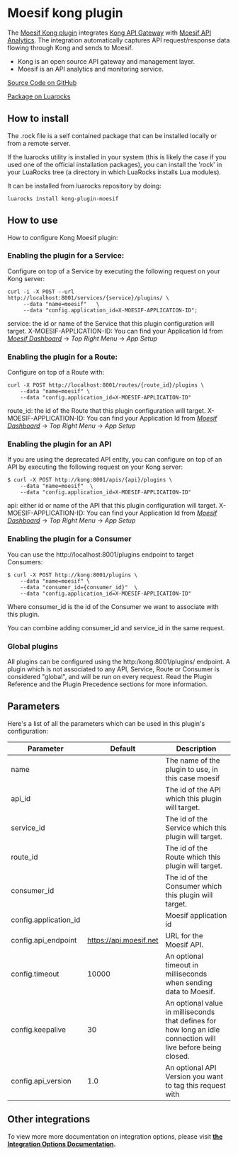 # Moesif kong plugin

The [Moesif Kong plugin](https://docs.konghq.com/hub/moesif/kong-plugin-moesif/) integrates [Kong API Gateway](https://getkong.org)
with [Moesif API Analytics](https://www.moesif.com).
The integration automatically captures API request/response data flowing through Kong and sends to Moesif.

- Kong is an open source API gateway and management layer.
- Moesif is an API analytics and monitoring service.

[Source Code on GitHub](https://github.com/Moesif/kong-plugin-moesif)

[Package on Luarocks](http://luarocks.org/modules/moesif/kong-plugin-moesif)

## How to install

The .rock file is a self contained package that can be installed locally or from a remote server.

If the luarocks utility is installed in your system (this is likely the case if you used one of the official installation packages), you can install the 'rock' in your LuaRocks tree (a directory in which LuaRocks installs Lua modules).

It can be installed from luarocks repository by doing:

```shell
luarocks install kong-plugin-moesif
```

## How to use

How to configure Kong Moesif plugin:

### Enabling the plugin for a Service:

Configure on top of a Service by executing the following request on your Kong server:

```
curl -i -X POST --url http://localhost:8001/services/{service}/plugins/ \
     --data "name=moesif"   \
     --data "config.application_id=X-MOESIF-APPLICATION-ID";
```
service: the id or name of the Service that this plugin configuration will target.
X-MOESIF-APPLICATION-ID: You can find your Application Id from [_Moesif Dashboard_](https://www.moesif.com/) -> _Top Right Menu_ -> _App Setup_

### Enabling the plugin for a Route:

Configure on top of a Route with:


```
curl -X POST http://localhost:8001/routes/{route_id}/plugins \
    --data "name=moesif" \
    --data "config.application_id=X-MOESIF-APPLICATION-ID"
```
route_id: the id of the Route that this plugin configuration will target.
X-MOESIF-APPLICATION-ID: You can find your Application Id from [_Moesif Dashboard_](https://www.moesif.com/) -> _Top Right Menu_ -> _App Setup_


### Enabling the plugin for an API

If you are using the deprecated API entity, you can configure on top of an API by executing the following request on your Kong server:


```
$ curl -X POST http://kong:8001/apis/{api}/plugins \
    --data "name=moesif"  \
    --data "config.application_id=X-MOESIF-APPLICATION-ID"

```

api: either id or name of the API that this plugin configuration will target.
X-MOESIF-APPLICATION-ID: You can find your Application Id from [_Moesif Dashboard_](https://www.moesif.com/) -> _Top Right Menu_ -> _App Setup_


### Enabling the plugin for a Consumer

You can use the http://localhost:8001/plugins endpoint to target Consumers:

```
$ curl -X POST http://kong:8001/plugins \
    --data "name=moesif" \
    --data "consumer_id={consumer_id}"  \
    --data "config.application_id=X-MOESIF-APPLICATION-ID"
```
Where consumer_id is the id of the Consumer we want to associate with this plugin.

You can combine adding consumer_id and service_id in the same request.

### Global plugins

All plugins can be configured using the http:/kong:8001/plugins/ endpoint.
A plugin which is not associated to any API, Service, Route or Consumer is considered "global", and will be run on every request. Read the Plugin Reference and the Plugin Precedence sections for more information.

## Parameters

Here's a list of all the parameters which can be used in this plugin's configuration:

| Parameter | Default | Description |
| --- | --- | --- |
| name |  | The name of the plugin to use, in this case moesif |
| api_id |   | The id of the API which this plugin will target. |
| service_id | |The id of the Service which this plugin will target. |
| route_id	 | |The id of the Route which this plugin will target. |
| consumer_id |  | The id of the Consumer which this plugin will target. |
| config.application_id	 |  | Moesif application id  |
| config.api_endpoint | https://api.moesif.net | URL for the Moesif API.|
| config.timeout  | 10000  | An optional timeout in milliseconds when sending data to Moesif. |
| config.keepalive  | 30 |  An optional value in milliseconds that defines for how long an idle connection will live before being closed. |
| config.api_version| 1.0 | An optional API Version you want to tag this request with  |



## Other integrations

To view more more documentation on integration options, please visit __[the Integration Options Documentation](https://www.moesif.com/docs/getting-started/integration-options/).__
